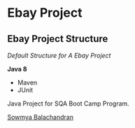 # Ebay Project
## Ebay Project Structure

*Default Structure for A Ebay Project*

**Java 8**

* Maven
* JUnit

Java Project for SQA Boot Camp Program. 

[Sowmya Balachandran](https://github.com/Sowmya11oct)
